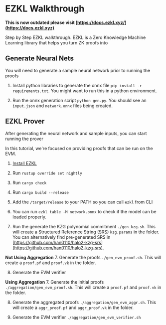 # EZKL Walkthrough
**This is now outdated please visit [https://docs.ezkl.xyz/](https://docs.ezkl.xyz)**

Step by Step EZKL walkthrough. EZKL is a Zero Knowledge Machine Learning library that helps you turn ZK proofs into

## Generate Neural Nets
You will need to generate a sample neural network prior to running the proofs

1. Install python libraries to generate the onnx file `pip install -r requirements.txt`. You might want to run this in a python environment.

2. Run the onnx generation script `python gen.py`. You should see an `input.json` and `network.onnx` files being created.

## EZKL Prover
After generating the neural network and sample inputs, you can start running the prover

In this tutorial, we're focused on providing proofs that can be run on the EVM.

1. [Install EZKL](https://github.com/zkonduit/ezkl)

2. Run `rustup override set nightly`

3. Run `cargo check`

4. Run `cargo build --release`

5. Add the `/target/release` to your PATH so you can call `ezkl` from CLI

6. You can run `ezkl table -M network.onnx` to check if the model can be loaded properly.

6. Run the generate the KZG polynomial commitment `./gen_kzg.sh`. This will create a Structured Reference String (SRS) `kzg.params` in the folder.
You can alternatively find pre-generated SRS in [https://github.com/han0110/halo2-kzg-srs](https://github.com/han0110/halo2-kzg-srs).

**Not Using Aggregation**
7. Generate the proofs `./gen_evm_proof.sh`. This will create a `proof.pf` and `proof.vk` in the folder.

8. Generate the EVM verifier


**Using Aggregation**
7. Generate the initial proofs `./aggregation/gen_evm_proof.sh`. This will create a `proof.pf` and `proof.vk` in the folder.

8. Generate the aggregated proofs `./aggregation/gen_evm_aggr.sh`. This will create a `aggr_proof.pf` and `aggr_proof.vk` in the folder.

8. Generate the EVM verifier `./aggregation/gen_evm_verifier.sh`
